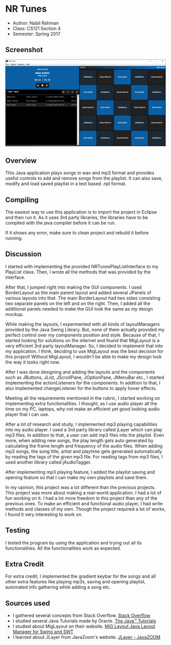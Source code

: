 # NR Tunes

* Author: Nabil Rahman
* Class: CS121 Section 4
* Semester: Spring 2017

## Screenshot

![Screenshot](screenshot.jpg)

## Overview

This Java application plays songs in wav and mp3 format
and provides useful controls to add and remove songs from the
playlist. It can also save, modify and load saved playlist in
a text based .npl format.

## Compiling

The easiest way to use this application is to import the project in Eclipse and then run it.
As it uses 3rd party libraries, the libraries have to be compiled with the java compiler before it can be run.

If it shows any error, make sure to clean project and rebuild it before running.

## Discussion

I started with implementing the provided NRTunesPlayListInterface to my PlayList class.
Then, I wrote all the methods that was provided by the interface.

After that, I jumped right into making the GUI components. I used BorderLayout as the main
parent layout and added several JPanels of various layouts into that. The main
BorderLayout had two sides consisting two separate panels on the left and on the right.
Then, I added all the additional panels needed to make the GUI look the same as my
design mockup.

While making the layouts, I expermented with all kinds of layoutManagers provided
by the Java Swing Library. But, none of them actually provided my perfect control
over my components position and style. Because of that, I started looking for solutions
on the internet and found that MigLayout is a very efficient 3rd party layoutManager.
So, I decided to implement that into my application. I think, deciding to use MigLayout
was the best decision for this project! Without MigLayout, I wouldn't be able to make 
my design look the way it looks right now.

After I was done designing and adding the layouts and the components such as JButtons,
JList, JScrollPane, JOptionPane, JMenuBar etc., I started implementing the actionListeners
for the components. In addition to that, I also implemented changeListener for the buttons
to apply hover effects.

Meeting all the requirements mentioned in the rubric, I started working on implementing extra
functionalities. I thought, as I use audio player all the time on my PC, laptops, why not
make an efficient yet good looking audio player that I can use.

After a lot of research and study, I implemented mp3 playing capabilities into my audio player.
I used a 3rd party library called jLayer which can play mp3 files. In addition to that, a user can
add mp3 files into the playlist. Even more, when adding new songs, the play length gets auto 
generated by calculating the frame length and frequency of the audio files. When adding mp3 songs, 
the song title, artist and playtime gets generated automatically by reading the tags of the given 
mp3 file. For reading tags from mp3 files, I used another library called jAudioTagger.

After implementing mp3 playing feature, I added the playlist saving and opening feature so that
I can make my own playlists and save them. 

In my opinion, this project was a lot different than the previous projects. This project was
more about making a real-world application. I had a lot of fun working on it. I had a lot more
freedom in this project than any of the previous ones. To make an efficient and functional audio
player, I had write methods and classes of my own. Though the project required a lot of works, I 
found it very interesting to work on.

## Testing

I tested the program by using the application and trying out all its functionalities. All
the functionalities work as expected.

## Extra Credit

For extra credit, I implemented the gradient keybar for the songs and all other extra features
like playing mp3s, saving and opening playlist, automated info gathering while adding a song etc. 

## Sources used

- I gathered several concepts from Stack Overflow.
[Stack Overflow](http://www.stackoverflow.com)
- I studied several Java Tutorials made by Oracle.
[The Java™ Tutorials](https://docs.oracle.com/javase/tutorial/)
- I studied about MigLayout on their website.
[MiG Layout Java Layout Manager for Swing and SWT](http://www.miglayout.com/)
- I learned about JLayer from JavaZoom's website.
[JLayer - JavaZOOM](http://www.javazoom.net/javalayer/javalayer.html)

